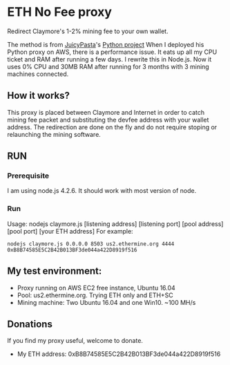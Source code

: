 # ETH No Fee proxy

Redirect Claymore's 1-2% mining fee to your own wallet.

The method is from [JuicyPasta](https://github.com/JuicyPasta)'s [Python project](https://github.com/JuicyPasta/Claymore-No-Fee-Proxy/blob/master/README.md)
When I deployed his Python proxy on AWS, there is a performance issue. It eats up all my CPU ticket and RAM after running a few days.
I rewrite this in Node.js. Now it uses 0% CPU and 30MB RAM after running for 3 months with 3 mining machines connected.

## How it works?
This proxy is placed between Claymore and Internet in order to catch mining fee packet and substituting the devfee address with your wallet address. The redirection are done on the fly and do not require stoping or relaunching the mining software.

## RUN
### Prerequisite
I am using node.js 4.2.6. It should work with most version of node.

### Run
Usage: nodejs claymore.js [listening address] [listening port] [pool address] [pool port] [your ETH address]
For example:
```
nodejs claymore.js 0.0.0.0 8503 us2.ethermine.org 4444 0xB8B74585E5C2B42B013BF3de044a422D8919f516
```
## My test environment:
- Proxy running on AWS EC2 free instance, Ubuntu 16.04
- Pool: us2.ethermine.org. Trying ETH only and ETH+SC
- Mining machine: Two Ubuntu 16.04 and one Win10. ~100 MH/s

## Donations
If you find my proxy useful, welcome to donate.
- My ETH address: 0xB8B74585E5C2B42B013BF3de044a422D8919f516
